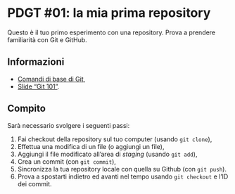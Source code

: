 # PDGT #01: la mia prima repository

Questo è il tuo primo esperimento con una repository. Prova a prendere familiarità con Git e GitHub.

## Informazioni

* [Comandi di base di Git](https://gist.github.com/xavbeta/ca617cb07b1e78e26818f5fcdd3fd882),
* [Slide “Git 101”](https://doc.co/qvugTo).

## Compito

Sarà necessario svolgere i seguenti passi:

1. Fai checkout della repository sul tuo computer (usando ```git clone```),
2. Effettua una modifica di un file (o aggiungi un file),
3. Aggiungi il file modificato all’area di _staging_ (usando ```git add```),
4. Crea un commit (con ```git commit```),
5. Sincronizza la tua repository locale con quella su Github (con ```git push```).
6. Prova a spostarti indietro ed avanti nel tempo usando ```git checkout``` e l’ID dei commit.
